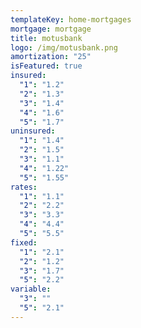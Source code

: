 ```yaml
---
templateKey: home-mortgages
mortgage: mortgage
title: motusbank
logo: /img/motusbank.png
amortization: "25"
isFeatured: true
insured:
  "1": "1.2"
  "2": "1.3"
  "3": "1.4"
  "4": "1.6"
  "5": "1.7"
uninsured:
  "1": "1.4"
  "2": "1.5"
  "3": "1.1"
  "4": "1.22"
  "5": "1.55"
rates:
  "1": "1.1"
  "2": "2.2"
  "3": "3.3"
  "4": "4.4"
  "5": "5.5"
fixed:
  "1": "2.1"
  "2": "1.2"
  "3": "1.7"
  "5": "2.2"
variable:
  "3": ""
  "5": "2.1"
---
```

